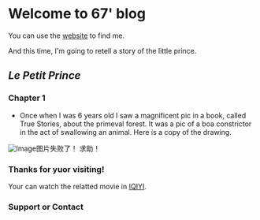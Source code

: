 # Welcome to 67' blog

You can use the [website](https://PsyQuentin.github.io) to find me.

And this time, I'm going to retell a story of the little prince.

## _Le Petit Prince_

### Chapter 1

- Once when I was 6 years old I saw a magnificent pic in a book, called True Stories, about the primeval forest. It was a pic of a boa constrictor in the act of swallowing an animal. Here is a copy of the drawing.

![Image](1.jpg)图片失败了！ 求助！
### Thanks for yuor visiting!

Your can watch the relatted movie in [IQIYI](http://www.iqiyi.com/v_19rrkcwuls.html). 
### Support or Contact
